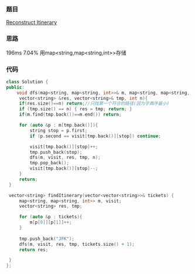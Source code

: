 ### 题目
[Reconstruct Itinerary](https://leetcode-cn.com/problems/reconstruct-itinerary/)
### 思路
196ms 7.04%
用map<string,map<string,int>>存储
### 代码
```c++
class Solution {
public:
    void dfs(map<string, map<string, int>>& m, map<string, map<string, int>>&visit,
	 vector<string> &res, vector<string>& tmp, int n){
     if(res.size()==n) return;//只找第一个符合的路径(因为字典序最小)
	 if (tmp.size() == n) { res = tmp; return; }
	 if(m.find(tmp.back())==m.end()) return;

	 for (auto &p : m[tmp.back()]){
		 string stop = p.first;
		 if (p.second == visit[tmp.back()][stop]) continue;

		 visit[tmp.back()][stop]++;
		 tmp.push_back(stop);
		 dfs(m, visit, res, tmp, n);
		 tmp.pop_back();
		 visit[tmp.back()][stop]--;
	 }
	 return;
 }

 vector<string> findItinerary(vector<vector<string>>& tickets) {
	 map<string, map<string, int>> m, visit;
	 vector<string> res, tmp;

	 for (auto &p : tickets){
		 m[p[0]][p[1]]++;
	 }
     
	 tmp.push_back("JFK");
	 dfs(m, visit, res, tmp, tickets.size() + 1);
	 return res;

 }
};
```

